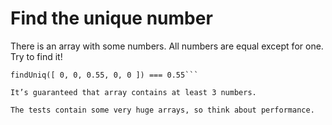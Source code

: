 # Find the unique number

There is an array with some numbers. All numbers are equal except for one. Try to find it!

````findUniq([ 1, 1, 1, 2, 1, 1 ]) === 2
findUniq([ 0, 0, 0.55, 0, 0 ]) === 0.55```

It’s guaranteed that array contains at least 3 numbers.

The tests contain some very huge arrays, so think about performance.
````
